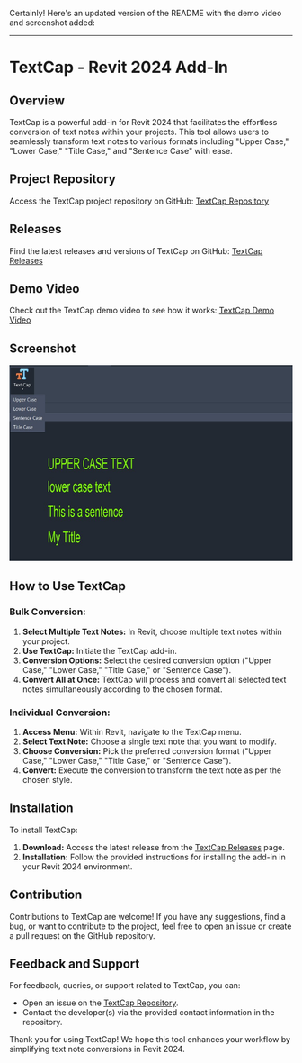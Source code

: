 Certainly! Here's an updated version of the README with the demo video and screenshot added:

---

# TextCap - Revit 2024 Add-In

## Overview

TextCap is a powerful add-in for Revit 2024 that facilitates the effortless conversion of text notes within your projects. This tool allows users to seamlessly transform text notes to various formats including "Upper Case," "Lower Case," "Title Case," and "Sentence Case" with ease.

## Project Repository

Access the TextCap project repository on GitHub: [TextCap Repository](https://github.com/CADhaks/TextCap)

## Releases

Find the latest releases and versions of TextCap on GitHub: [TextCap Releases](https://github.com/CADhaks/TextCap/releases)

## Demo Video

Check out the TextCap demo video to see how it works: [TextCap Demo Video](https://github.com/CADhaks/TextCap/blob/master/docs/TextCap-v1-demo.mp4)

## Screenshot

![TextCap Screenshot](https://github.com/CADhaks/TextCap/blob/master/docs/screenshot.jpg)

## How to Use TextCap

### Bulk Conversion:

1. **Select Multiple Text Notes:** In Revit, choose multiple text notes within your project.
2. **Use TextCap:** Initiate the TextCap add-in.
3. **Conversion Options:** Select the desired conversion option ("Upper Case," "Lower Case," "Title Case," or "Sentence Case").
4. **Convert All at Once:** TextCap will process and convert all selected text notes simultaneously according to the chosen format.

### Individual Conversion:

1. **Access Menu:** Within Revit, navigate to the TextCap menu.
2. **Select Text Note:** Choose a single text note that you want to modify.
3. **Choose Conversion:** Pick the preferred conversion format ("Upper Case," "Lower Case," "Title Case," or "Sentence Case").
4. **Convert:** Execute the conversion to transform the text note as per the chosen style.

## Installation

To install TextCap:

1. **Download:** Access the latest release from the [TextCap Releases](https://github.com/CADhaks/TextCap/releases) page.
2. **Installation:** Follow the provided instructions for installing the add-in in your Revit 2024 environment.

## Contribution

Contributions to TextCap are welcome! If you have any suggestions, find a bug, or want to contribute to the project, feel free to open an issue or create a pull request on the GitHub repository.

## Feedback and Support

For feedback, queries, or support related to TextCap, you can:

- Open an issue on the [TextCap Repository](https://github.com/CADhaks/TextCap).
- Contact the developer(s) via the provided contact information in the repository.

Thank you for using TextCap! We hope this tool enhances your workflow by simplifying text note conversions in Revit 2024.